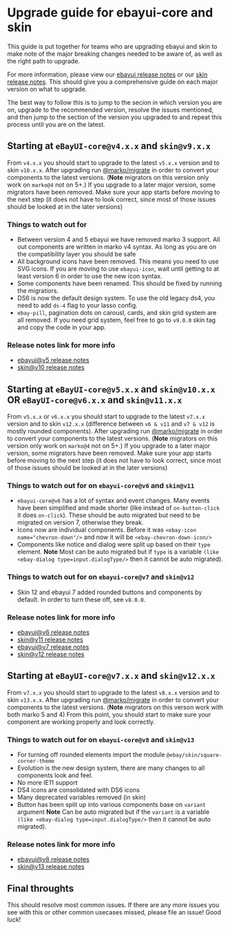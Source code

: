 # Upgrade guide for ebayui-core and skin

This guide is put together for teams who are upgrading ebayui and skin to make note of the major breaking changes needed to be aware of, as well as the right path to upgrade.

For more information, please view our [ebayui release notes](https://github.com/eBay/ebayui-core/releases/) or our [skin release notes](https://github.com/eBay/skin/releases/). This should give you a comprehensive guide on each major version on what to upgrade.

The best way to follow this is to jump to the secion in which version you are on, upgrade to the recommended version, resolve the issues mentioned, and then jump to the section of the version you upgraded to and repeat this process until you are on the latest.

## Starting at `eBayUI-core@v4.x.x` and `skin@v9.x.x`

From `v4.x.x` you should start to upgrade to the latest `v5.x.x` version and to skin `v10.x.x`. After upgrading run [@marko/migrate](https://github.com/marko-js/marko-migrate) in order to convert your components to the latest versions. (**Note** migrators on this version only work on `marko@4` not on 5+.)
If you upgrade to a later major version, some migrators have been removed.
Make sure your app starts before moving to the next step (it does not have to look correct, since most of those issues should be looked at in the later versions)

### Things to watch out for

* Between version 4 and 5 ebayui we have removed marko 3 support. All out components are written in marko v4 syntax. As long as you are on the compatibility layer you should be safe
* All background icons have been removed. This means you need to use SVG icons. If you are moving to use `ebayui-icon`, wait until getting to at least version 6 in order to use the new icon syntax. 
* Some components have been renamed. This should be fixed by running the migratiors.
* DS6 is now the default design system. To use the old legacy ds4, you need to add `ds-4` flag to your lasso config.
* `ebay-pill`, pagination dots on carousl, cards, and skin grid system are all removed. If you need grid system, feel free to go to `v9.0.0` skin tag and copy the code in your app.

### Release notes link for more info
* [ebayui@v5 release notes](https://github.com/eBay/ebayui-core/releases/tag/v5.0.0) 
* [skin@v10 release notes](https://github.com/eBay/skin/releases/tag/v10.0.0)

## Starting at `eBayUI-core@v5.x.x` and `skin@v10.x.x` OR `eBayUI-core@v6.x.x` and `skin@v11.x.x`
From `v5.x.x` or `v6.x.x` you should start to upgrade to the latest `v7.x.x` version and to skin `v12.x.x` (difference between `v6 & v11` and `v7 & v12` is mostly rounded components). After upgrading run [@marko/migrate](https://github.com/marko-js/marko-migrate) in order to convert your components to the latest versions. (**Note** migrators on this version only work on `marko@4` not on 5+.)
If you upgrade to a later major version, some migrators have been removed.
Make sure your app starts before moving to the next step (it does not have to look correct, since most of those issues should be looked at in the later versions)

### Things to watch out for on `ebayui-core@v6` and `skin@v11`
* `ebayui-core@v6` has a lot of syntax and event changes. Many events have been simplified and made shorter (like instead of `on-button-click` it does `on-click`). These should be auto migrated but need to be migrated on version 7, otherwise they break.
* Icons now are individual components. Before it was `<ebay-icon name="chevron-down"/>` and now it will be `<ebay-chevron-down-icon/>`
* Components like notice and dialog were split up based on their `type` element. **Note** Most can be auto migrated but if `type` is a variable `(like <ebay-dialog type=input.dialogType/>` then it cannot be auto migrated). 

### Things to watch out for on `ebayui-core@v7` and `skin@v12`
* Skin 12 and ebayui 7 added rounded buttons and components by default. In order to turn these off, see `v8.0.0`.

### Release notes link for more info
* [ebayui@v6 release notes](https://github.com/eBay/ebayui-core/releases/tag/v6.0.0) 
* [skin@v11 release notes](https://github.com/eBay/skin/releases/tag/v11.0.0)
* [ebayui@v7 release notes](https://github.com/eBay/ebayui-core/releases/tag/v7.0.0) 
* [skin@v12 release notes](https://github.com/eBay/skin/releases/tag/v12.0.0)

## Starting at `eBayUI-core@v7.x.x` and `skin@v12.x.x`
From `v7.x.x` you should start to upgrade to the latest `v8.x.x` version and to skin `v13.x.x`. After upgrading run [@marko/migrate](https://github.com/marko-js/marko-migrate) in order to convert your components to the latest versions. (**Note** migrators on this verson work with both marko 5 and 4)
From this point, you should start to make sure your component are working properly and look correctly. 

### Things to watch out for on `ebayui-core@v8` and `skin@v13`
* For turning off rounded elements import the module `@ebay/skin/square-corner-theme`
* Evolution is the new design system, there are many changes to all components look and feel.
* No more IE11 support
* DS4 icons are consolidated with DS6 icons
* Many deprecated variables removed (in skin)
* Button has been split up into various components base on `variant` argument **Note** Can be auto migrated but if the `variant` is a variable `(like <ebay-dialog type=input.dialogType/>` then it cannot be auto migrated). 

### Release notes link for more info
* [ebayui@v8 release notes](https://github.com/eBay/ebayui-core/releases/tag/v8.0.0) 
* [skin@v13 release notes](https://github.com/eBay/skin/releases/tag/v13.0.0)


## Final throughts
This should resolve most common issues. If there are any more issues you see with this or other common usecases missed, please file an issue!
Good luck!
